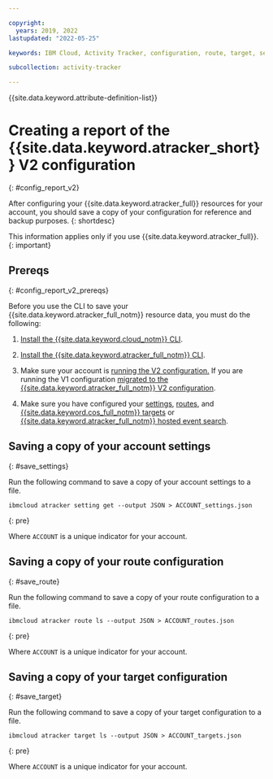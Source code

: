 ```yaml
---

copyright:
  years: 2019, 2022
lastupdated: "2022-05-25"

keywords: IBM Cloud, Activity Tracker, configuration, route, target, setting, backup, report

subcollection: activity-tracker

---
```


{{site.data.keyword.attribute-definition-list}}


# Creating a report of the {{site.data.keyword.atracker_short}} V2 configuration
{: #config_report_v2}

After configuring your {{site.data.keyword.atracker_full}} resources for your account, you should save a copy of your configuration for reference and backup purposes.
{: shortdesc}

This information applies only if you use {{site.data.keyword.atracker_full}}.
{: important}

## Prereqs
{: #config_report_v2_prereqs}

Before you use the CLI to save your {{site.data.keyword.atracker_full_notm}} resource data, you must do the following:

1. [Install the {{site.data.keyword.cloud_notm}} CLI](/docs/cli?topic=cli-install-ibmcloud-cli).

2. [Install the {{site.data.keyword.atracker_full_notm}} CLI](/docs/activity-tracker?topic=activity-tracker-activity-tracking-cli#activity-tracking-cli-prereq).

3. Make sure your account is [running the V2 configuration.](/docs/activity-tracker?topic=activity-tracker-settings&interface=cli#settings-get-cli)  If you are running the V1 configuration [migrated to the {{site.data.keyword.atracker_full_notm}} V2 configuration](/docs/activity-tracker?topic=activity-tracker-migration).

4. Make sure you have configured your [settings](/docs/activity-tracker?topic=activity-tracker-settings), [routes](/docs/activity-tracker?topic=activity-tracker-route_v2), and [{{site.data.keyword.cos_full_notm}} targets](/docs/activity-tracker?topic=activity-tracker-target_v2_cos) or [{{site.data.keyword.atracker_full_notm}} hosted event search](/docs/activity-tracker?topic=activity-tracker-target_v2_at).


## Saving a copy of your account settings
{: #save_settings}

Run the following command to save a copy of your account settings to a file.

```text
ibmcloud atracker setting get --output JSON > ACCOUNT_settings.json
```
{: pre}

Where `ACCOUNT` is a unique indicator for your account.

## Saving a copy of your route configuration
{: #save_route}

Run the following command to save a copy of your route configuration to a file.

```text
ibmcloud atracker route ls --output JSON > ACCOUNT_routes.json
```
{: pre}

Where `ACCOUNT` is a unique indicator for your account.

## Saving a copy of your target configuration
{: #save_target}

Run the following command to save a copy of your target configuration to a file.

```text
ibmcloud atracker target ls --output JSON > ACCOUNT_targets.json
```
{: pre}

Where `ACCOUNT` is a unique indicator for your account.
